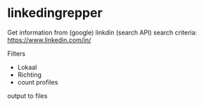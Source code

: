 # linkedingrepper


>>
Get information from (google) linkdin (search API)
search criteria:  https://www.linkedin.com/in/

Filters
- Lokaal 
- Richting
- count profiles


>
output to files

